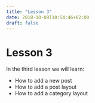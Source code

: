 ```yaml
---
title: "Lesson 3"
date: 2018-10-09T10:54:46+02:00
draft: false
---
```


# Lesson 3

In the third leason we will learn:

- How to add a new post
- How to add a post layout
- How to add a category layout

<!--more-->
